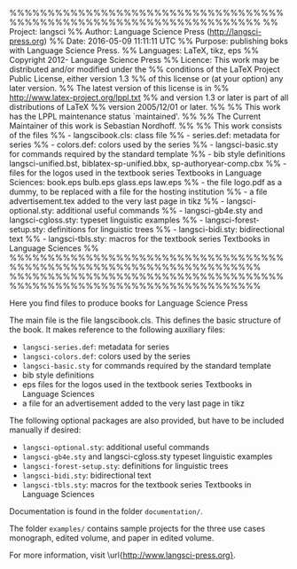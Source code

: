 %%%%%%%%%%%%%%%%%%%%%%%%%%%%%%%%%%%%%%%%%%%%%%%%%%%%%%%%%%%%%%%%%%%%%
%%   Project: langsci
%%    Author: Language Science Press (http://langsci-press.org)
%%      Date: 2016-05-09 11:11:11 UTC
%%   Purpose: publishing boks with Language Science Press.
%% Languages: LaTeX, tikz, eps
%%  Copyright 2012- Language Science Press
%%  Licence: This work may be distributed and/or modified under the
%%  conditions of the LaTeX Project Public License, either version 1.3
%%  of this license or (at your option) any later version.
%%  The latest version of this license is in
%%    http://www.latex-project.org/lppl.txt
%%  and version 1.3 or later is part of all distributions of LaTeX
%%  version 2005/12/01 or later.
%%
%% This work has the LPPL maintenance status `maintained'.
%% 
%% The Current Maintainer of this work is Sebastian Nordhoff.
%%
%% This work consists of the files 
%% - langscibook.cls: class file
%% - series.def: metadata for series
%% - colors.def: colors used by the series
%% - langsci-basic.sty for commands required by the standard template
%% - bib style definitions langsci-unified.bst, biblatex-sp-unified.bbx, sp-authoryear-comp.cbx
%% - files for the logos used in the textbook series Textbooks in Language Sciences: book.eps  bulb.eps  glass.eps  law.eps
%% - the file logo.pdf as a dummy, to be replaced with a file for the hosting institution
%% - a file advertisement.tex added to the very last page in tikz
%% - langsci-optional.sty: additional useful commands
%% - langsci-gb4e.sty and langsci-cgloss.sty: typeset linguistic examples
%% - langsci-forest-setup.sty: definitions for linguistic trees
%% - langsci-bidi.sty: bidirectional text
%% - langsci-tbls.sty: macros for the textbook series Textbooks in Language Sciences
%%
%%%%%%%%%%%%%%%%%%%%%%%%%%%%%%%%%%%%%%%%%%%%%%%%%%%%%%%%%%%%%%%%%%%%%
%%%%%%%%%%%%%%%%%%%%%%%%%%%%%%%%%%%%%%%%%%%%%%%%%%%%%%%%%%%%%%%%%%%%%


Here you find files to produce books for Language Science Press

The main file is the file langscibook.cls. This defines the basic structure of the book. It makes reference to the following auxiliary files:
- `langsci-series.def`: metadata for series
- `langsci-colors.def`: colors used by the series
- `langsci-basic.sty` for commands required by the standard template
- bib style definitions
- eps files for the logos used in the textbook series Textbooks in Language Sciences 
- a file for an advertisement added to the very last page in tikz

The following optional packages are also provided, but have to be included manually if desired:
- `langsci-optional.sty`: additional useful commands
- `langsci-gb4e.sty` and langsci-cgloss.sty typeset linguistic examples
- `langsci-forest-setup.sty`: definitions for linguistic trees
- `langsci-bidi.sty`: bidirectional text
- `langsci-tbls.sty`: macros for the textbook series Textbooks in Language Sciences

Documentation is found in the folder `documentation/`.

The folder `examples/` contains sample projects for the three use cases monograph, edited volume, and paper in edited volume.

For more information, visit \url{http://www.langsci-press.org}.


